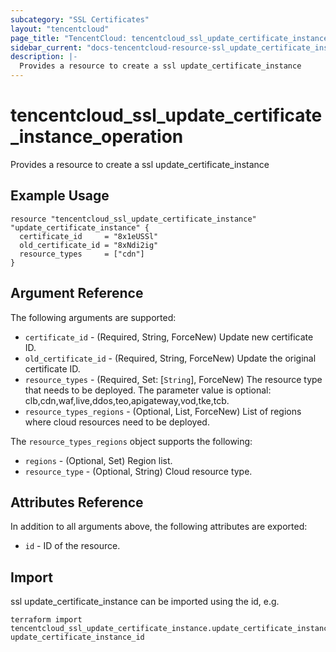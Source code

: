 ```yaml
---
subcategory: "SSL Certificates"
layout: "tencentcloud"
page_title: "TencentCloud: tencentcloud_ssl_update_certificate_instance_operation"
sidebar_current: "docs-tencentcloud-resource-ssl_update_certificate_instance_operation"
description: |-
  Provides a resource to create a ssl update_certificate_instance
---
```


# tencentcloud_ssl_update_certificate_instance_operation

Provides a resource to create a ssl update_certificate_instance

## Example Usage

```hcl
resource "tencentcloud_ssl_update_certificate_instance" "update_certificate_instance" {
  certificate_id     = "8x1eUSSl"
  old_certificate_id = "8xNdi2ig"
  resource_types     = ["cdn"]
}
```

## Argument Reference

The following arguments are supported:

* `certificate_id` - (Required, String, ForceNew) Update new certificate ID.
* `old_certificate_id` - (Required, String, ForceNew) Update the original certificate ID.
* `resource_types` - (Required, Set: [`String`], ForceNew) The resource type that needs to be deployed. The parameter value is optional: clb,cdn,waf,live,ddos,teo,apigateway,vod,tke,tcb.
* `resource_types_regions` - (Optional, List, ForceNew) List of regions where cloud resources need to be deployed.

The `resource_types_regions` object supports the following:

* `regions` - (Optional, Set) Region list.
* `resource_type` - (Optional, String) Cloud resource type.

## Attributes Reference

In addition to all arguments above, the following attributes are exported:

* `id` - ID of the resource.



## Import

ssl update_certificate_instance can be imported using the id, e.g.

```
terraform import tencentcloud_ssl_update_certificate_instance.update_certificate_instance update_certificate_instance_id
```

